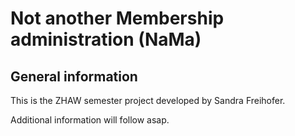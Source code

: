 # Not another Membership administration (NaMa)

## General information

This is the ZHAW semester project developed by Sandra Freihofer.

Additional information will follow asap.
